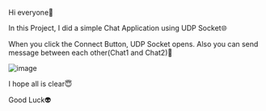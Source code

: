 Hi everyone🌈

In this Project, I did a simple Chat Application using UDP Socket🌐

When you click the Connect Button, UDP Socket opens. Also you can send message between each other(Chat1 and Chat2)📲

![image](https://github.com/fatmazayrek/Multi-threading_and_IPC_with_Qt5/assets/91613858/5371aad2-8c5b-4849-a3a9-34957fcdf80d)

I hope all is clear😇

Good Luck👽
